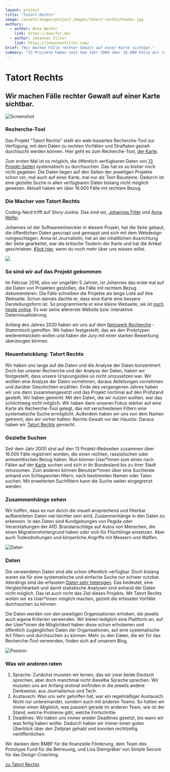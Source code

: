 ```yaml
---
layout: project
title: "Tatort Rechts"
image: /assets/images/project_images/tatort-rechts/header.jpg
authors:
  - author: Anna Neifer
    link: https://aneifer.de/
  - author: Johannes Filter
    link: https://johannesfilter.com/
brief: "Wir machen Fälle rechter Gewalt auf einer Karte sichtbar."
summary: "13 Projekte haben seit dem Jahr 2000 über 16.000 Fälle mit rechtem Bezug registriert. Wir zeigen sie auf einer interaktiven Karte."
---
```


# Tatort Rechts

## Wir machen Fälle rechter Gewalt auf einer Karte sichtbar.

![Screenshot](/assets/images/project_images/tatort-rechts/preview.jpg)

### Recherche-Tool

Das Projekt "Tatort Rechts" stellt ein web-basiertes Recherche-Tool zur Verfügung, mit dem Daten zu rechten Vorfällen und Straftaten gezielt durchsucht werden können. Hier geht es zum Recherche-Tool, [der Karte](https://tatortrechts.de/karte?bbox=3.75659,46.11573,17.14641,55.71758&organizationsSelected=).

Zum ersten Mal ist es möglich, die öffentlich verfügbaren Daten von [13 Projekt-Seiten](https://tatortrechts.de/blog/chroniken) systematisch zu durchsuchen. Das hat es so bisher noch nicht gegeben. Die Daten liegen auf den Seiten der jeweiligen Projekte schon vor, mal auch auf einer Karte, mal nur als Text-Bausteine. Dadurch ist eine gezielte Suche in allen verfügbaren Daten bislang nicht möglich gewesen. Aktuell haben wir über 16.000 Fälle mit rechtem Bezug.

### Die Macher von Tatort Rechts

Coding-Nerd trifft auf Story-Junkie. Das sind wir, [Johannes Filter](https://twitter.com/fil_ter) und [Anna Neifer](https://twitter.com/AnnaNeifer).

Johannes ist der Softwareentwickler in diesem Projekt, hat die Seite gebaut, die öffentlichen Daten gescrapt und gemappt und sich mit dem Webdesign rumgeschlagen. Anna ist Journalistin, hat an der inhaltlichen Ausrichtung der Seite gearbeitet, war die kritische Testerin der Karte und hat die Artikel geschrieben. [Klick hier](https://tatortrechts.de/blog/team), wenn du noch mehr über uns wissen willst.

![](/assets/images/project_images/tatort-rechts/map.png)

### So sind wir auf das Projekt gekommen

Im Februar 2016, also vor ungefähr 5 Jahren, ist Johannes das erste mal auf die Daten von Projekten gestoßen, die Fälle mit rechtem Bezug dokumentieren. Die Fälle schreiben die Projekte als lange Liste auf ihre Webseite. Schon damals dachte er, dass eine Karte eine bessere Darstellungsform ist. So programmierte er eine kleine Webseite, sie ist [noch heute online](https://vis.one/rechte-gewalt/). Es war seine allererste Website bzw. interaktive Datenvisualisierung.

Anfang des Jahres 2020 haben wir uns auf dem [Netzwerk Recherche](https://netzwerkrecherche.org) - Stammtisch getroffen. Wir haben festgestellt, das wir den Prototypen weiterentwickeln wollen und haben die Jury mit einer starken Bewerbung überzeugen können.

### Neuentwicklung: Tatort Rechts

Wir haben uns lange auf die Daten und die Analyse der Daten konzentriert. Doch bei unserer Recherche und der Analyse der Daten, haben wir festgestellt, dass unsere Ursprungsidee so nicht umzusetzen war. Wir wollten eine Analyse der Daten vornehmen, daraus Ableitungen vornehmen und darüber Geschichten erzählen. Ende des vergangenen Jahres haben wir uns dann zusammengesetzt und das Projekt nochmal auf den Prüfstand gestellt. Wir haben gemerkt: Mit den Daten, die wir nutzen wollten, war das schlichtweg nicht möglich. Wir haben dann unseren Fokus stärker auf eine Karte als Recherche-Tool gelegt, das mit verschiedenen Filtern eine systematische Suche ermöglicht. Außerdem haben wir uns von dem Namen getrennt, den wir vorher hatten: Rechte Gewalt vor der Haustür. Daraus haben wir [Tatort Rechts](https://tatortrechts.de) gemacht.

### Gezielte Suchen

Seit dem Jahr 2000 sind auf den 13 Projekt-Webseiten zusammen über 16.000 Fälle registriert worden, die einen rechten, rassistischen oder antisemitischen Bezug haben. Nun können User\*innen zum einen nach Fällen auf der [Karte](https://tatortrechts.de/karte) suchen und sich in ihr Bundesland bis zu ihrer Stadt reinzoomen. Zum anderen können Benutzer\*innen über eine Suchleiste anhand von Schlagworten filtern, nach bestimmten Namen oder Taten suchen. Mit erweiterten Suchfiltern kann die Suche weiter eingegrenzt werden.

### Zusammenhänge sehen

Wir hoffen, dass es nun durch die visuell ansprechend und filterbar aufbereiteten Daten viel leichter sein wird, Zusammenhänge in den Daten zu erkennen. In den Daten sind Kundgebungen von Pegida oder Veranstaltungen der AfD. Brandanschläge auf Autos von Menschen, die einen Migrationshintergrund haben oder sich für Flüchtlinge einsetzen. Aber auch Todesdrohungen und körperliche Angriffe mit Messern und Waffen.

![Daten](/assets/images/project_images/tatort-rechts/daten.jpg)

### Daten

Die verwendeten Daten sind alle schon öffentlich verfügbar. Doch bislang waren sie für eine systematische und einfache Suche nur schwer nutzbar. Allerdings sind die erfassten [Daten sehr heterogen](https://tatortrechts.de/blog/daten). Das bedeutet, eine Vergleichbarkeit und damit statistische Analysen sind anhand der Daten nicht möglich. Das ist auch nicht das Ziel dieses Projekts. Mit Tatort Rechts wollen wir es User\*innen möglich machen, gezielt die erfassten Vorfälle durchsuchen zu können.

Die Daten werden von den jeweiligen Organisationen erhoben, die jeweils auch eigene Kriterien verwenden. Wir bieten lediglich eine Plattform an, auf der User\*innen die Möglichkeit haben diese schon erhobenen und öffentlich zugänglichen Daten der Organisationen, auf eine systematische Art filtern und durchsuchen zu können. Mehr zu den Daten, die wir für das Recherche-Tool verwenden, finden sich auf unserem Blog.

![Passion](/assets/images/project_images/tatort-rechts/passion.jpg)

### Was wir anderen raten

1. Sprache: Zunächst mussten wir lernen, das wir zwar beide Deutsch sprechen, aber doch manchmal nicht dieselbe Sprache sprechen. Wir mussten uns am Anfang erstmal einfinden in die jeweils andere Denkweise, aus Journalismus und Tech.
2. Austausch: Was uns sehr geholfen hat, war ein regelmäßiger Austausch. Nicht nur untereinander, sondern auch mit anderen Teams. So hatten wir immer einen Abgleich, was passiert gerade im anderen Team, wie ist der Stand, welche Probleme gibt, welche Fortschritte.
3. Deadlines: Wir haben uns immer wieder Deadlines gesetzt, bis wann wir was fertig haben wollte. Dadurch haben wir immer einen guten Überblick über den Zeitplan gehabt und konnten rechtzeitig veröffentlichen.

Wir danken dem BMBF für die finanzielle Förderung, dem Team des Prototype Fund für die Betreuung, und Lisa Steingräber von Simple Secure für das Design-Coaching.

[zu Tatort Rechts](https://tatortrechts.de)
